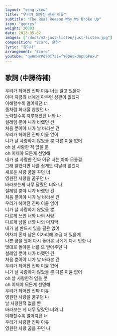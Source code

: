 ```yaml
---
layout: "song-view"
title: "우리가 헤어진 진짜 이유"
subtitle: "The Real Reason Why We Broke Up"
icon: "genres"
weight: 20003
date: 2013-05-02
images: ["/docs/m2-just-listen/just-listen.jpg"]
composition: "Score, 윤하"
lyric: "김이나"
arrangement: "Score"
youtube: "qwHnHYPdSQI?si=fY00AskdnpuGFWxu"
---
```


## 歌詞 (中譯待補)

우리가 헤어진 진짜 이유 너는 알고 있을까  
아마 지금의 너에겐 아무런 상관이 없겠지  
이해할수록 멀어지던 너  
좀처럼 화내질 않았던 나  
노력할수록 지루해졌던 너와 나  
설레임 뿐야 니가 바랬던 건  
처음 뿐이야 니가 날 바라본 건  
우리가 헤어진 진짜 이윤 없어  
니가 날 사랑하지 않았을 뿐 다른 이윤 없어  
oh 날 사랑한 적 없을 뿐  
oh 이제야 모든게 선명해  
내가 널 사랑한 진짜 이유 너는 아마 모를걸  
그래 알았다면 나를 쉽게도 떠날리 없겠지  
새로운 사랑 꿈을 꾸던 너  
영원한 사랑을 꿈꾸던 나  
바라보는게 너무 달랐던 너와 나  
설레임 뿐야 니가 바랬던 건  
처음 뿐이야 니가 날 바라본 건  
우리가 헤어진 진짜 이윤 없어  
니가 날 사랑하지 않았을 뿐  
다르게 쓰인 너와 나의 사랑  
다르게 남을 너와 나의 마지막  
내가 널 반드시 잊을 필욘 없어  
어차피 혼자 남은 이자리에 조금 더 있을게  
나쁜 꿈을 꿨어 다시 돌아온 너에게 다시 반한 나  
멋대로 돌아온 너를 또 받아주던 나  
설레임 뿐야 니가 바랬던 건  
처음 뿐이야 니가 날 바라본 건  
우리가 헤어진 진짜 이윤 없어  
니가 날 사랑하지 않았을 뿐 다른 이윤 없어  
oh 날 사랑한적 없을 뿐  
oh 이제야 모든게 선명해  
우리가 헤어진 진짜 이유  
영원한 사랑을 꿈꾸던 나  
날 사랑한적 없을 뿐  
바라보는 게 너무 달랐던 너와 나  
이해할수록 멀어지던 너  
우리가 사랑한 진짜 이유  
영원한 사랑 꿈을 꾸던 나  
